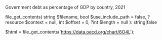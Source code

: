 Government debt as percentage of GDP by country, 2021

file_get_contents(
    string $filename,
    bool $use_include_path = false,
    ?resource $context = null,
    int $offset = 0,
    ?int $length = null
): string|false

$html = file_get_contents('https://data.oecd.org/chart/6O4L');
